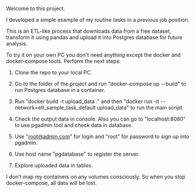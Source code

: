 Welcome to this project.

I developed a simple example of my routine tasks in a previous job position.

This is an ETL-like process that downloads data from a free dataset,
transform it using pandas and upload it into Postgres database
for future analysis.

To try it on your own PC you don't need anything except the docker and
docker-compose tools. Perform the next steps:

1) Clone the repo to your local PC.

2) Go to the folder of the project and run "docker-compose up --build" to run 
Postgres database in a container.

3) Run "docker build -t upload_data ." 
and then "docker run -it --network=etl_sample_task_default upload_data" 
to run the main script.

4) Check the output data in console. Also you can go to "localhost:8080" 
to use pgadmin tool and check data in database.

5) Use "root@admin.com" for login and "root" for password to sign up into 
pgadmin.

6) Use host name "pgdatabase" to register the server.

7) Explore uploaded data in tables.

I don't map my containers on any volumes consciously. So when you stop
docker-compose, all data will be lost.